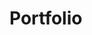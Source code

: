 # Portfolio



<!-- <div class="about">
    <div class="info">
        <div class="section"></div>
        <div class="section"></div>
        <div class="section"></div>
    </div>
    <div class="about_nav">
        <div class="title">

        </div>
        <nav class="nav">
            <ul>
                <a href="#"><li>SOBRE MÍ</li></a>
                <li>|</li>
                <a href="#"><li>TRABAJOS</li></a>
                <li>|</li>
                <a href="#"><li>CONTACTO</li></a>
            </ul>
        </nav>
    </div>
</div> -->



<!-- .about{
    width: 100%;
    display: flex;
    position: relative;
    .about_nav{
        width: 50%;
        background-color: white;
        height: 100vh;
        position: sticky;
        top: 0;
        padding-top: 30px;
        padding-bottom: 30px;
        display: flex;
        flex-direction: column;
        justify-content: space-between;
        align-items: center;
        .nav{
            ul{
                margin: 0;
                padding: 0;
                display: flex;
                align-items: center;
                li{
                    text-align: center;
                    color: black;
                    list-style: none;
                    display: inline;
                    cursor: pointer;
                    &:hover{
                        animation: blur;
                        animation-duration: 0.5s;
                        animation-timing-function: cubic-bezier(0.25, 0.46, 0.45, 0.94);
                    }
                }
                a{
                    margin: 20px;
                    text-decoration: none;
                }
            }
        }
    }
    .info{
        width: 50%;
        background-color: #333;
        display: flex;
        .section{
            height: 100vh;
            border: 1px solid white;
        }
    }
} -->
